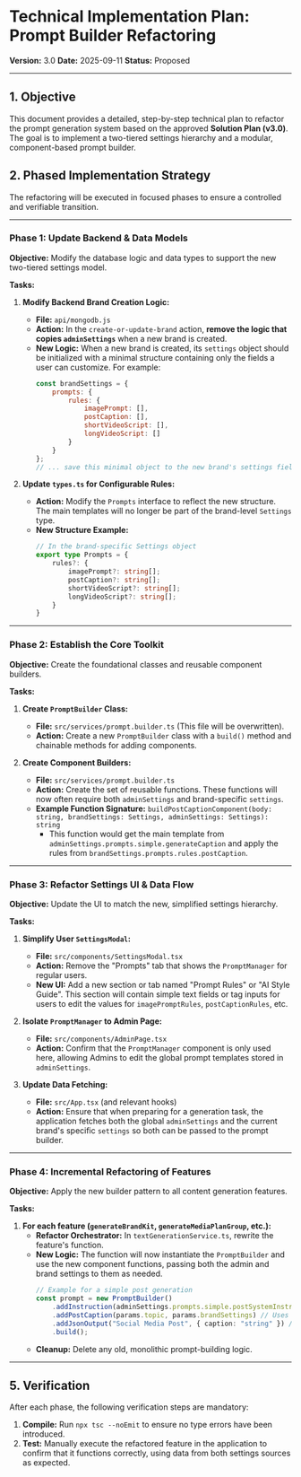 # Technical Implementation Plan: Prompt Builder Refactoring

**Version:** 3.0
**Date:** 2025-09-11
**Status:** Proposed

---

## 1. Objective

This document provides a detailed, step-by-step technical plan to refactor the prompt generation system based on the approved **Solution Plan (v3.0)**. The goal is to implement a two-tiered settings hierarchy and a modular, component-based prompt builder.

## 2. Phased Implementation Strategy

The refactoring will be executed in focused phases to ensure a controlled and verifiable transition.

---

### **Phase 1: Update Backend & Data Models**

**Objective:** Modify the database logic and data types to support the new two-tiered settings model.

**Tasks:**

1.  **Modify Backend Brand Creation Logic:**
    *   **File:** `api/mongodb.js`
    *   **Action:** In the `create-or-update-brand` action, **remove the logic that copies `adminSettings`** when a new brand is created.
    *   **New Logic:** When a new brand is created, its `settings` object should be initialized with a minimal structure containing only the fields a user can customize. For example:
        ```javascript
        const brandSettings = {
            prompts: {
                rules: {
                    imagePrompt: [],
                    postCaption: [],
                    shortVideoScript: [],
                    longVideoScript: []
                }
            }
        };
        // ... save this minimal object to the new brand's settings field.
        ```

2.  **Update `types.ts` for Configurable Rules:**
    *   **Action:** Modify the `Prompts` interface to reflect the new structure. The main templates will no longer be part of the brand-level `Settings` type.
    *   **New Structure Example:**
        ```typescript
        // In the brand-specific Settings object
        export type Prompts = {
            rules?: {
                imagePrompt?: string[];
                postCaption?: string[];
                shortVideoScript?: string[];
                longVideoScript?: string[];
            }
        }
        ```

---

### **Phase 2: Establish the Core Toolkit**

**Objective:** Create the foundational classes and reusable component builders.

**Tasks:**

1.  **Create `PromptBuilder` Class:**
    *   **File:** `src/services/prompt.builder.ts` (This file will be overwritten).
    *   **Action:** Create a new `PromptBuilder` class with a `build()` method and chainable methods for adding components.

2.  **Create Component Builders:**
    *   **File:** `src/services/prompt.builder.ts`
    *   **Action:** Create the set of reusable functions. These functions will now often require both `adminSettings` and brand-specific `settings`.
    *   **Example Function Signature:** `buildPostCaptionComponent(body: string, brandSettings: Settings, adminSettings: Settings): string`
        *   This function would get the main template from `adminSettings.prompts.simple.generateCaption` and apply the rules from `brandSettings.prompts.rules.postCaption`.

---

### **Phase 3: Refactor Settings UI & Data Flow**

**Objective:** Update the UI to match the new, simplified settings hierarchy.

**Tasks:**

1.  **Simplify User `SettingsModal`:**
    *   **File:** `src/components/SettingsModal.tsx`
    *   **Action:** Remove the "Prompts" tab that shows the `PromptManager` for regular users.
    *   **New UI:** Add a new section or tab named "Prompt Rules" or "AI Style Guide". This section will contain simple text fields or tag inputs for users to edit the values for `imagePromptRules`, `postCaptionRules`, etc.

2.  **Isolate `PromptManager` to Admin Page:**
    *   **File:** `src/components/AdminPage.tsx`
    *   **Action:** Confirm that the `PromptManager` component is only used here, allowing Admins to edit the global prompt templates stored in `adminSettings`.

3.  **Update Data Fetching:**
    *   **File:** `src/App.tsx` (and relevant hooks)
    *   **Action:** Ensure that when preparing for a generation task, the application fetches both the global `adminSettings` and the current brand's specific `settings` so both can be passed to the prompt builder.

---

### **Phase 4: Incremental Refactoring of Features**

**Objective:** Apply the new builder pattern to all content generation features.

**Tasks:**

1.  **For each feature (`generateBrandKit`, `generateMediaPlanGroup`, etc.):**
    *   **Refactor Orchestrator:** In `textGenerationService.ts`, rewrite the feature's function.
    *   **New Logic:** The function will now instantiate the `PromptBuilder` and use the new component functions, passing both the admin and brand settings to them as needed.
        ```typescript
        // Example for a simple post generation
        const prompt = new PromptBuilder()
            .addInstruction(adminSettings.prompts.simple.postSystemInstruction) // From Admin
            .addPostCaption(params.topic, params.brandSettings) // Uses brand-specific rules
            .addJsonOutput("Social Media Post", { caption: "string" }) // Hardcoded
            .build();
        ```
    *   **Cleanup:** Delete any old, monolithic prompt-building logic.

---

## 5. Verification

After each phase, the following verification steps are mandatory:

1.  **Compile:** Run `npx tsc --noEmit` to ensure no type errors have been introduced.
2.  **Test:** Manually execute the refactored feature in the application to confirm that it functions correctly, using data from both settings sources as expected.
